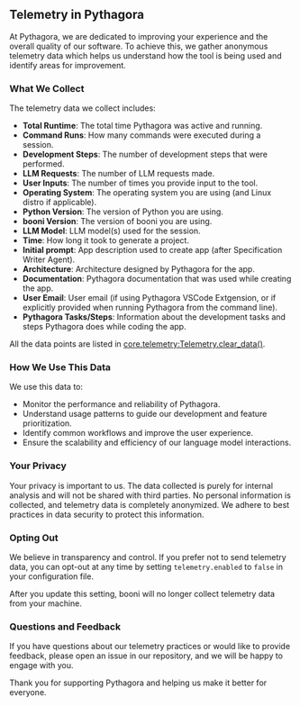## Telemetry in Pythagora

At Pythagora, we are dedicated to improving your experience and the overall quality of our software. To achieve this, we gather anonymous telemetry data which helps us understand how the tool is being used and identify areas for improvement.

### What We Collect

The telemetry data we collect includes:

- **Total Runtime**: The total time Pythagora was active and running.
- **Command Runs**: How many commands were executed during a session.
- **Development Steps**: The number of development steps that were performed.
- **LLM Requests**: The number of LLM requests made.
- **User Inputs**: The number of times you provide input to the tool.
- **Operating System**: The operating system you are using (and Linux distro if applicable).
- **Python Version**: The version of Python you are using.
- **booni Version**: The version of booni you are using.
- **LLM Model**: LLM model(s) used for the session.
- **Time**: How long it took to generate a project.
- **Initial prompt**: App description used to create app (after Specification Writer Agent).
- **Architecture**: Architecture designed by Pythagora for the app.
- **Documentation**: Pythagora documentation that was used while creating the app.
- **User Email**: User email (if using Pythagora VSCode Extgension, or if explicitly provided when running Pythagora from the command line).
- **Pythagora Tasks/Steps**: Information about the development tasks and steps Pythagora does while coding the app.

All the data points are listed in [core.telemetry:Telemetry.clear_data()](../core/telemetry/__init__.py).

### How We Use This Data

We use this data to:

- Monitor the performance and reliability of Pythagora.
- Understand usage patterns to guide our development and feature prioritization.
- Identify common workflows and improve the user experience.
- Ensure the scalability and efficiency of our language model interactions.

### Your Privacy

Your privacy is important to us. The data collected is purely for internal analysis and will not be shared with third parties. No personal information is collected, and telemetry data is completely anonymized. We adhere to best practices in data security to protect this information.

### Opting Out

We believe in transparency and control. If you prefer not to send telemetry data, you can opt-out at any time by setting `telemetry.enabled` to `false` in your configuration file.

After you update this setting, booni will no longer collect telemetry data from your machine.

### Questions and Feedback
If you have questions about our telemetry practices or would like to provide feedback, please open an issue in our repository, and we will be happy to engage with you.

Thank you for supporting Pythagora and helping us make it better for everyone.
